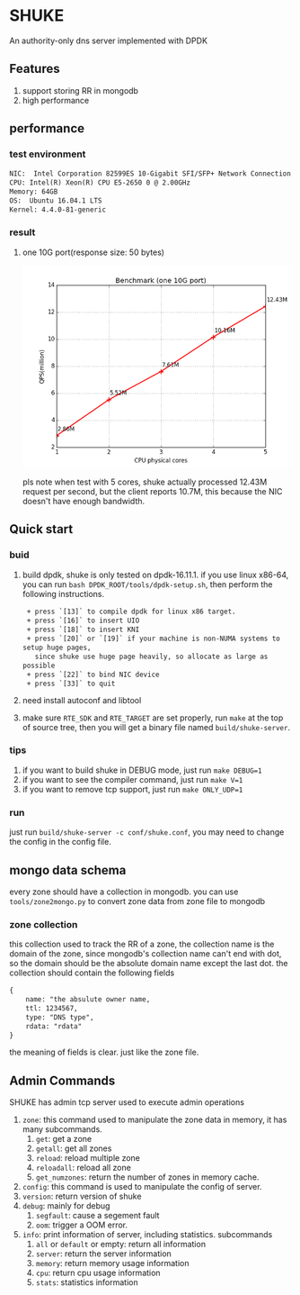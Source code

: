 # SHUKE
An authority-only dns server implemented with DPDK

## Features
1. support storing RR in mongodb
2. high performance

## performance
### test environment
    
    NIC:  Intel Corporation 82599ES 10-Gigabit SFI/SFP+ Network Connection
    CPU: Intel(R) Xeon(R) CPU E5-2650 0 @ 2.00GHz
    Memory: 64GB
    OS:  Ubuntu 16.04.1 LTS
    Kernel: 4.4.0-81-generic
    
### result

1. one 10G port(response size: 50 bytes)

    ![benchmark(1 10G port)](doc/static/benchmark_1_port.png)
    
   pls note when test with 5 cores, shuke actually processed 12.43M request per second,
   but the client reports 10.7M, this because the NIC doesn't have enough bandwidth.
   
## Quick start
### buid

1. build dpdk, shuke is only tested on dpdk-16.11.1. if you use linux x86-64,
   you can run `bash DPDK_ROOT/tools/dpdk-setup.sh`, then perform the following 
   instructions.
   
        + press `[13]` to compile dpdk for linux x86 target.
        + press `[16]` to insert UIO
        + press `[18]` to insert KNI
        + press `[20]` or `[19]` if your machine is non-NUMA systems to setup huge pages,
          since shuke use huge page heavily, so allocate as large as possible
        + press `[22]` to bind NIC device
        + press `[33]` to quit
     
2. need install autoconf and libtool
3. make sure `RTE_SDK` and `RTE_TARGET` are set properly, 
   run `make` at the top of source tree, then you will get a binary file named `build/shuke-server`.

### tips
1. if you want to build shuke in DEBUG mode, just run `make DEBUG=1`
2. if you want to see the compiler command, just run `make V=1`
3. if you want to remove tcp support, just run `make ONLY_UDP=1`

### run
just run `build/shuke-server -c conf/shuke.conf`,
you may need to change the config in the config file.

## mongo data schema
every zone should have a collection in mongodb. you can use
`tools/zone2mongo.py` to convert zone data from zone file to mongodb

### zone collection
this collection used to track the RR of a zone,
the collection name is the domain of the zone, since mongodb's
collection name can't end with dot, so the domain should be the
absolute domain name except the last dot.
the collection should contain the following fields

    {
        name: "the absulute owner name,
        ttl: 1234567,
        type: "DNS type",
        rdata: "rdata"
    }

the meaning of fields is clear. just like the zone file.

## Admin Commands
SHUKE has admin tcp server used to execute admin operations

1. `zone`: this command used to manipulate the zone data in memory, it has many subcommands.
    1. `get`: get a zone
    2. `getall`: get all zones
    3. `reload`: reload  multiple zone
    4. `reloadall`: reload all zone
    5. `get_numzones`: return the number of zones in memory cache.
2. `config`: this command is used to manipulate the config of server.
3. `version`: return version of shuke
4. `debug`: mainly for debug
    1. `segfault`: cause a segement fault
    2. `oom`: trigger a OOM error.
5. `info`: print information of server, including statistics. subcommands
    1. `all` or `default` or empty: return all information
    2. `server`: return the server information
    3. `memory`: return memory usage information
    4. `cpu`: return cpu usage information
    5. `stats`: statistics information
